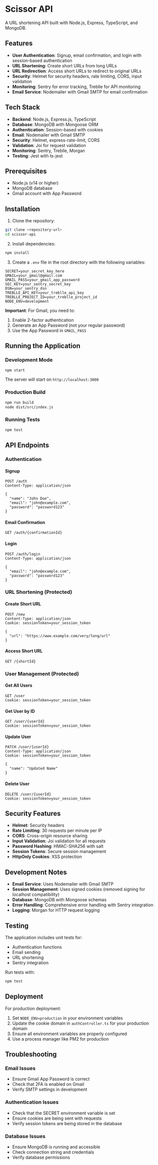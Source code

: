 # Scissor API

A URL shortening API built with Node.js, Express, TypeScript, and MongoDB.

## Features

- **User Authentication**: Signup, email confirmation, and login with session-based authentication
- **URL Shortening**: Create short URLs from long URLs
- **URL Redirection**: Access short URLs to redirect to original URLs
- **Security**: Helmet for security headers, rate limiting, CORS, input validation
- **Monitoring**: Sentry for error tracking, Treblle for API monitoring
- **Email Service**: Nodemailer with Gmail SMTP for email confirmation

## Tech Stack

- **Backend**: Node.js, Express.js, TypeScript
- **Database**: MongoDB with Mongoose ORM
- **Authentication**: Session-based with cookies
- **Email**: Nodemailer with Gmail SMTP
- **Security**: Helmet, express-rate-limit, CORS
- **Validation**: Joi for request validation
- **Monitoring**: Sentry, Treblle, Morgan
- **Testing**: Jest with ts-jest

## Prerequisites

- Node.js (v14 or higher)
- MongoDB database
- Gmail account with App Password

## Installation

1. Clone the repository:

```bash
git clone <repository-url>
cd scissor-api
```

2. Install dependencies:

```bash
npm install
```

3. Create a `.env` file in the root directory with the following variables:

```env
SECRET=your_secret_key_here
GMAIL=your_gmail@gmail.com
GMAIL_PASS=your_gmail_app_password
SEC_KEY=your_sentry_secret_key
DSN=your_sentry_dsn
TREBLLE_API_KEY=your_treblle_api_key
TREBLLE_PROJECT_ID=your_treblle_project_id
NODE_ENV=development
```

**Important**: For Gmail, you need to:

1. Enable 2-factor authentication
2. Generate an App Password (not your regular password)
3. Use the App Password in `GMAIL_PASS`

## Running the Application

### Development Mode

```bash
npm start
```

The server will start on `http://localhost:3000`

### Production Build

```bash
npm run build
node dist/src/index.js
```

### Running Tests

```bash
npm test
```

## API Endpoints

### Authentication

#### Signup

```http
POST /auth
Content-Type: application/json

{
  "name": "John Doe",
  "email": "john@example.com",
  "password": "password123"
}
```

#### Email Confirmation

```http
GET /auth/{confirmationId}
```

#### Login

```http
POST /auth/login
Content-Type: application/json

{
  "email": "john@example.com",
  "password": "password123"
}
```

### URL Shortening (Protected)

#### Create Short URL

```http
POST /new
Content-Type: application/json
Cookie: sessionToken=your_session_token

{
  "url": "https://www.example.com/very/long/url"
}
```

#### Access Short URL

```http
GET /{shortId}
```

### User Management (Protected)

#### Get All Users

```http
GET /user
Cookie: sessionToken=your_session_token
```

#### Get User by ID

```http
GET /user/{userId}
Cookie: sessionToken=your_session_token
```

#### Update User

```http
PATCH /user/{userId}
Content-Type: application/json
Cookie: sessionToken=your_session_token

{
  "name": "Updated Name"
}
```

#### Delete User

```http
DELETE /user/{userId}
Cookie: sessionToken=your_session_token
```

## Security Features

- **Helmet**: Security headers
- **Rate Limiting**: 30 requests per minute per IP
- **CORS**: Cross-origin resource sharing
- **Input Validation**: Joi validation for all requests
- **Password Hashing**: HMAC-SHA256 with salt
- **Session Tokens**: Secure session management
- **HttpOnly Cookies**: XSS protection

## Development Notes

- **Email Service**: Uses Nodemailer with Gmail SMTP
- **Session Management**: Uses signed cookies (removed signing for localhost compatibility)
- **Database**: MongoDB with Mongoose schemas
- **Error Handling**: Comprehensive error handling with Sentry integration
- **Logging**: Morgan for HTTP request logging

## Testing

The application includes unit tests for:

- Authentication functions
- Email sending
- URL shortening
- Sentry integration

Run tests with:

```bash
npm test
```

## Deployment

For production deployment:

1. Set `NODE_ENV=production` in your environment variables
2. Update the cookie domain in `authController.ts` for your production domain
3. Ensure all environment variables are properly configured
4. Use a process manager like PM2 for production

## Troubleshooting

### Email Issues

- Ensure Gmail App Password is correct
- Check that 2FA is enabled on Gmail
- Verify SMTP settings in development

### Authentication Issues

- Check that the SECRET environment variable is set
- Ensure cookies are being sent with requests
- Verify session tokens are being stored in the database

### Database Issues

- Ensure MongoDB is running and accessible
- Check connection string and credentials
- Verify database permissions
